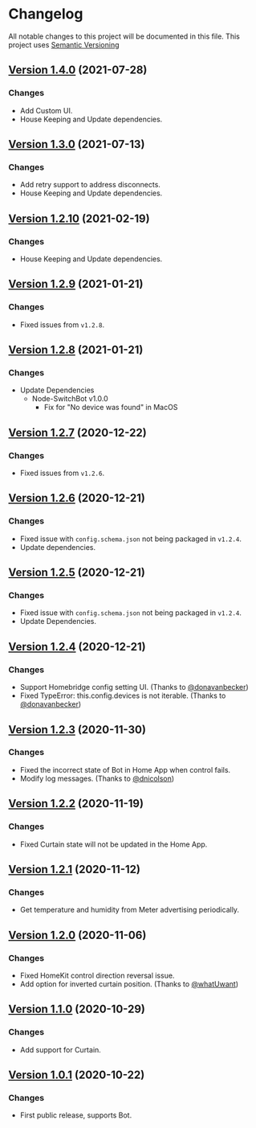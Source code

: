 # Changelog

All notable changes to this project will be documented in this file. This project uses [Semantic Versioning](https://semver.org/)

## [Version 1.4.0](https://github.com/OpenWonderLabs/homebridge-switchbot-ble/releases/tag/v1.4.0) (2021-07-28)

### Changes

- Add Custom UI.
- House Keeping and Update dependencies.

## [Version 1.3.0](https://github.com/OpenWonderLabs/homebridge-switchbot-ble/releases/tag/v1.3.0) (2021-07-13)

### Changes

- Add retry support to address disconnects.
- House Keeping and Update dependencies.

## [Version 1.2.10](https://github.com/OpenWonderLabs/homebridge-switchbot-ble/releases) (2021-02-19)

### Changes

- House Keeping and Update dependencies.

## [Version 1.2.9](https://github.com/OpenWonderLabs/homebridge-switchbot-ble/releases) (2021-01-21)

### Changes

- Fixed issues from `v1.2.8`.

## [Version 1.2.8](https://github.com/OpenWonderLabs/homebridge-switchbot-ble/releases) (2021-01-21)

### Changes

- Update Dependencies
  - Node-SwitchBot v1.0.0
    - Fix for "No device was found" in MacOS

## [Version 1.2.7](https://github.com/OpenWonderLabs/homebridge-switchbot-ble/releases) (2020-12-22)

### Changes

- Fixed issues from `v1.2.6`.

## [Version 1.2.6](https://github.com/OpenWonderLabs/homebridge-switchbot-ble/releases) (2020-12-21)

### Changes

- Fixed issue with `config.schema.json` not being packaged in `v1.2.4`.
- Update dependencies.

## [Version 1.2.5](https://github.com/OpenWonderLabs/homebridge-switchbot-ble/releases) (2020-12-21)

### Changes

- Fixed issue with `config.schema.json` not being packaged in `v1.2.4`.
- Update Dependencies.

## [Version 1.2.4](https://github.com/OpenWonderLabs/homebridge-switchbot-ble/releases) (2020-12-21)

### Changes

- Support Homebridge config setting UI. (Thanks to [@donavanbecker](https://github.com/SwitchBot/homebridge-switchbot-ble/pull/24))
- Fixed TypeError: this.config.devices is not iterable. (Thanks to [@donavanbecker](https://github.com/SwitchBot/homebridge-switchbot-ble/pull/23))

## [Version 1.2.3](https://github.com/OpenWonderLabs/homebridge-switchbot-ble/releases) (2020-11-30)

### Changes

- Fixed the incorrect state of Bot in Home App when control fails.
- Modify log messages. (Thanks to [@dnicolson](https://github.com/SwitchBot/homebridge-switchbot-ble/pull/15))

## [Version 1.2.2](https://github.com/OpenWonderLabs/homebridge-switchbot-ble/releases) (2020-11-19)

### Changes

- Fixed Curtain state will not be updated in the Home App.

## [Version 1.2.1](https://github.com/OpenWonderLabs/homebridge-switchbot-ble/releases) (2020-11-12)

### Changes

- Get temperature and humidity from Meter advertising periodically.

## [Version 1.2.0](https://github.com/OpenWonderLabs/homebridge-switchbot-ble/releases) (2020-11-06)

### Changes

- Fixed HomeKit control direction reversal issue.
- Add option for inverted curtain position. (Thanks to [@whatUwant](https://github.com/SwitchBot/homebridge-switchbot-ble/pull/4))

## [Version 1.1.0](https://github.com/OpenWonderLabs/homebridge-switchbot-ble/releases) (2020-10-29)

### Changes

- Add support for Curtain.

## [Version 1.0.1](https://github.com/OpenWonderLabs/homebridge-switchbot-ble/releases) (2020-10-22)

### Changes

- First public release, supports Bot.

